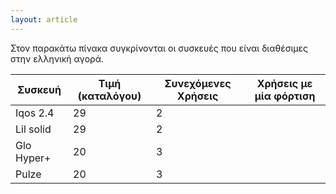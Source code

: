 ```yaml
---
layout: article
---
```


Στον παρακάτω πίνακα συγκρίνονται οι συσκευές που είναι διαθέσιμες στην ελληνική αγορά.

| Συσκευή    | Τιμή (καταλόγου) | Συνεχόμενες Χρήσεις | Χρήσεις με μία φόρτιση |
|------------|------------------|---------------------|------------------------|
| Iqos 2.4   | 29               | 2                   |                        |
| Lil solid  | 29               | 2                   |                        |
| Glo Hyper+ | 20               | 3                   |                        |
| Pulze      | 20               | 3                   |                        |
